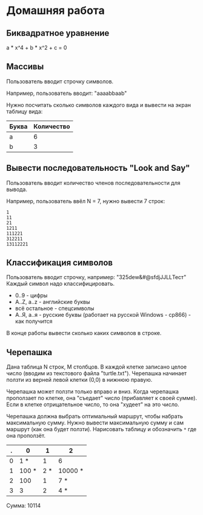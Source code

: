 Домашняя работа
===============

Биквадратное уравнение
----------------------
a * x^4 + b * x^2 + c = 0

Массивы 
-------
Пользователь вводит строчку символов.

Например, пользователь вводит: "aaaabbaab"

Нужно посчитать сколько символов каждого вида 
и вывести на экран таблицу вида:

 Буква  |   Количество
------- | --------------
  a     |   6 
  b     |   3 

Вывести последовательность "Look and Say" 
-----------------------------------------
Пользователь вводит количество членов последовательности для вывода.

Например, пользователь ввёл N = 7, нужно вывести 7 строк:
```
1 
11
21
1211
111221
312211
13112221
```

Классификация символов
----------------------
Пользователь вводит строчку, например: "325dew&#@sfdjJJLLТест"
Каждый символ надо классифицировать.
* 0..9 - цифры
* A..Z, a..z - английские буквы
* всё остальное - спецсимволы
* А..Я, а..я - русские буквы (работает на русской Windows - cp866) - как получится

В конце работы вывести сколько каких символов в строке.
 
Черепашка
---------
Дана таблица N строк, M столбцов.
В каждой клетке записано целое число (вводим из текстового файла "turtle.txt").
Черепашка начинает ползти из верней левой клетки (0,0) в нижнюю правую.

Черепашка может ползти только вправо и вниз.
Когда черепашка проползает по клетке, она "съедает" число (прибавляет к своей сумме).
Если в клетке отрицательное число, то она "худеет" на это число.

Черепашка должна выбрать оптимальный маршрут, чтобы набрать максимальную сумму.
Нужно вывести максимальную сумму и сам маршрут (как она будет ползти).
Нарисовать таблицу и обозначить ```*``` где она проползёт.

 .  |   0     |  1     |  2 
--- | ------- | ------ | --------
 0  |  1   *  |  1     |  6
 1  | 100 *   |  2 *   | 10000 *
 2  |  100    |  1     |  7    *
 3  |  3      |  2     |  4    *

Сумма: 10114







